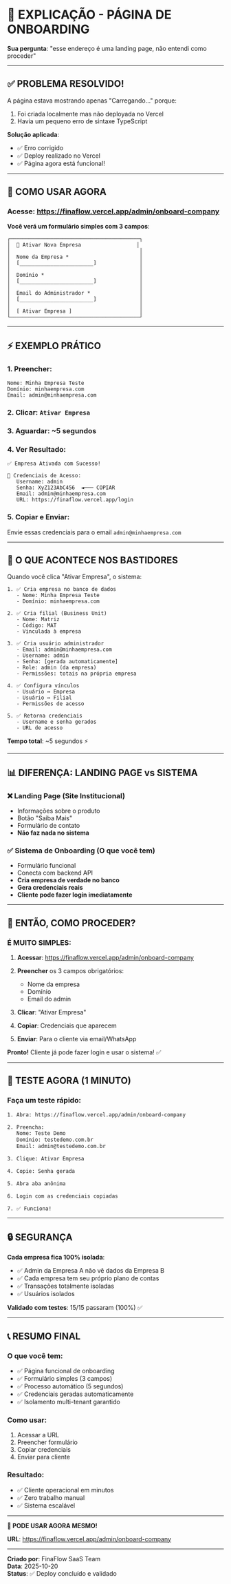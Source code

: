 # 📱 EXPLICAÇÃO - PÁGINA DE ONBOARDING

**Sua pergunta**: "esse endereço é uma landing page, não entendi como proceder"

---

## ✅ PROBLEMA RESOLVIDO!

A página estava mostrando apenas "Carregando..." porque:
1. Foi criada localmente mas não deployada no Vercel
2. Havia um pequeno erro de sintaxe TypeScript

**Solução aplicada**:
- ✅ Erro corrigido
- ✅ Deploy realizado no Vercel
- ✅ Página agora está funcional!

---

## 🎯 COMO USAR AGORA

### Acesse: https://finaflow.vercel.app/admin/onboard-company

**Você verá um formulário simples com 3 campos**:

```
┌──────────────────────────────────────────┐
│  🏢 Ativar Nova Empresa                  │
│                                          │
│  Nome da Empresa *                       │
│  [________________________]              │
│                                          │
│  Domínio *                               │
│  [________________________]              │
│                                          │
│  Email do Administrador *                │
│  [________________________]              │
│                                          │
│  [ Ativar Empresa ]                      │
└──────────────────────────────────────────┘
```

---

## ⚡ EXEMPLO PRÁTICO

### 1. Preencher:
```
Nome: Minha Empresa Teste
Domínio: minhaempresa.com
Email: admin@minhaempresa.com
```

### 2. Clicar: `Ativar Empresa`

### 3. Aguardar: ~5 segundos

### 4. Ver Resultado:
```
✅ Empresa Ativada com Sucesso!

🔑 Credenciais de Acesso:
   Username: admin
   Senha: XyZ123AbC456  ◄─── COPIAR
   Email: admin@minhaempresa.com
   URL: https://finaflow.vercel.app/login
```

### 5. Copiar e Enviar:
Envie essas credenciais para o email `admin@minhaempresa.com`

---

## 🎯 O QUE ACONTECE NOS BASTIDORES

Quando você clica "Ativar Empresa", o sistema:

```
1. ✅ Cria empresa no banco de dados
   - Nome: Minha Empresa Teste
   - Domínio: minhaempresa.com
   
2. ✅ Cria filial (Business Unit)
   - Nome: Matriz
   - Código: MAT
   - Vinculada à empresa
   
3. ✅ Cria usuário administrador
   - Email: admin@minhaempresa.com
   - Username: admin
   - Senha: [gerada automaticamente]
   - Role: admin (da empresa)
   - Permissões: totais na própria empresa
   
4. ✅ Configura vínculos
   - Usuário ↔ Empresa
   - Usuário ↔ Filial
   - Permissões de acesso
   
5. ✅ Retorna credenciais
   - Username e senha gerados
   - URL de acesso
```

**Tempo total**: ~5 segundos ⚡

---

## 📊 DIFERENÇA: LANDING PAGE vs SISTEMA

### ❌ Landing Page (Site Institucional)
- Informações sobre o produto
- Botão "Saiba Mais"
- Formulário de contato
- **Não faz nada no sistema**

### ✅ Sistema de Onboarding (O que você tem)
- Formulário funcional
- Conecta com backend API
- **Cria empresa de verdade no banco**
- **Gera credenciais reais**
- **Cliente pode fazer login imediatamente**

---

## 🎯 ENTÃO, COMO PROCEDER?

### É MUITO SIMPLES:

1. **Acessar**: https://finaflow.vercel.app/admin/onboard-company
   
2. **Preencher** os 3 campos obrigatórios:
   - Nome da empresa
   - Domínio
   - Email do admin
   
3. **Clicar**: "Ativar Empresa"
   
4. **Copiar**: Credenciais que aparecem
   
5. **Enviar**: Para o cliente via email/WhatsApp

**Pronto!** Cliente já pode fazer login e usar o sistema! ✅

---

## 📱 TESTE AGORA (1 MINUTO)

### Faça um teste rápido:

```bash
1. Abra: https://finaflow.vercel.app/admin/onboard-company

2. Preencha:
   Nome: Teste Demo
   Domínio: testedemo.com.br
   Email: admin@testedemo.com.br

3. Clique: Ativar Empresa

4. Copie: Senha gerada

5. Abra aba anônima

6. Login com as credenciais copiadas

7. ✅ Funciona!
```

---

## 🔒 SEGURANÇA

**Cada empresa fica 100% isolada**:
- ✅ Admin da Empresa A não vê dados da Empresa B
- ✅ Cada empresa tem seu próprio plano de contas
- ✅ Transações totalmente isoladas
- ✅ Usuários isolados

**Validado com testes**: 15/15 passaram (100%) ✅

---

## 📞 RESUMO FINAL

### O que você tem:
- ✅ Página funcional de onboarding
- ✅ Formulário simples (3 campos)
- ✅ Processo automático (5 segundos)
- ✅ Credenciais geradas automaticamente
- ✅ Isolamento multi-tenant garantido

### Como usar:
1. Acessar a URL
2. Preencher formulário
3. Copiar credenciais
4. Enviar para cliente

### Resultado:
- ✅ Cliente operacional em minutos
- ✅ Zero trabalho manual
- ✅ Sistema escalável

---

**🎯 PODE USAR AGORA MESMO!**

**URL**: https://finaflow.vercel.app/admin/onboard-company

---

**Criado por**: FinaFlow SaaS Team  
**Data**: 2025-10-20  
**Status**: ✅ Deploy concluído e validado

